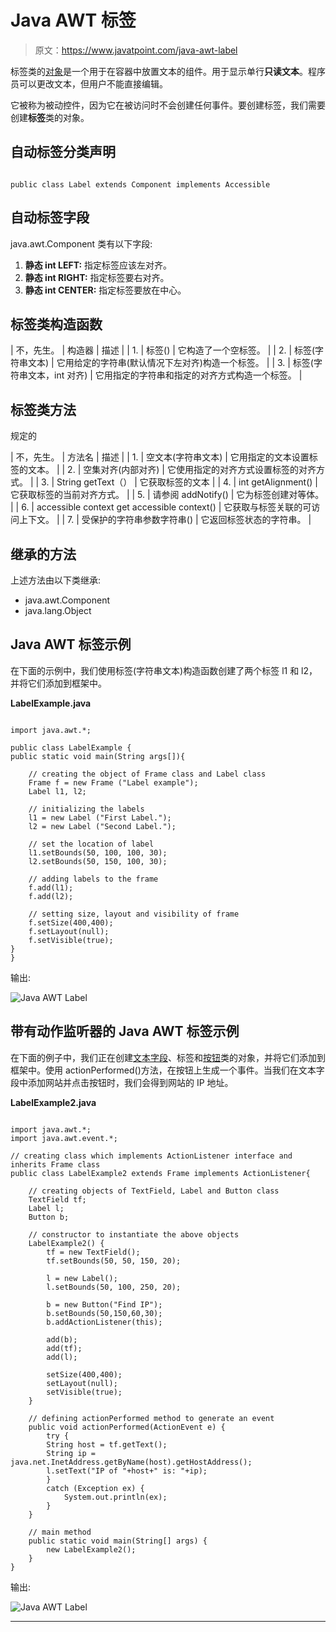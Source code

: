 # Java AWT 标签

> 原文：<https://www.javatpoint.com/java-awt-label>

标签类的[对象](https://www.javatpoint.com/object-and-class-in-java)是一个用于在容器中放置文本的组件。用于显示单行**只读文本**。程序员可以更改文本，但用户不能直接编辑。

它被称为被动控件，因为它在被访问时不会创建任何事件。要创建标签，我们需要创建**标签**类的对象。

## 自动标签分类声明

```

public class Label extends Component implements Accessible

```

## 自动标签字段

java.awt.Component 类有以下字段:

1.  **静态 int LEFT:** 指定标签应该左对齐。
2.  **静态 int RIGHT:** 指定标签要右对齐。
3.  **静态 int CENTER:** 指定标签要放在中心。

## 标签类构造函数

| 不，先生。 | 构造器 | 描述 |
| 1. | 标签() | 它构造了一个空标签。 |
| 2. | 标签(字符串文本) | 它用给定的字符串(默认情况下左对齐)构造一个标签。 |
| 3. | 标签(字符串文本，int 对齐) | 它用指定的字符串和指定的对齐方式构造一个标签。 |

## 标签类方法

规定的

| 不，先生。 | 方法名 | 描述 |
| 1. | 空文本(字符串文本) | 它用指定的文本设置标签的文本。 |
| 2. | 空集对齐(内部对齐) | 它使用指定的对齐方式设置标签的对齐方式。 |
| 3. | String getText（） | 它获取标签的文本 |
| 4. | int getAlignment() | 它获取标签的当前对齐方式。 |
| 5. | 请参阅 addNotify() | 它为标签创建对等体。 |
| 6. | accessible context get accessible context() | 它获取与标签关联的可访问上下文。 |
| 7. | 受保护的字符串参数字符串() | 它返回标签状态的字符串。 |

## 继承的方法

上述方法由以下类继承:

*   java.awt.Component
*   java.lang.Object

## Java AWT 标签示例

在下面的示例中，我们使用标签(字符串文本)构造函数创建了两个标签 l1 和 l2，并将它们添加到框架中。

**LabelExample.java**

```

import java.awt.*;  

public class LabelExample {  
public static void main(String args[]){ 

    // creating the object of Frame class and Label class
    Frame f = new Frame ("Label example");
    Label l1, l2;  

    // initializing the labels 
    l1 = new Label ("First Label."); 
    l2 = new Label ("Second Label."); 

    // set the location of label
    l1.setBounds(50, 100, 100, 30);  
    l2.setBounds(50, 150, 100, 30);

    // adding labels to the frame  
    f.add(l1);
    f.add(l2); 

    // setting size, layout and visibility of frame 
    f.setSize(400,400);  
    f.setLayout(null);  
    f.setVisible(true);  
}  
}  

```

输出:

![Java AWT Label](../img/6640b33fc03fe656dfba120d1282dd61.png)

## 带有动作监听器的 Java AWT 标签示例

在下面的例子中，我们正在创建[文本字段](https://www.javatpoint.com/java-awt-textfield)、标签和[按钮](https://www.javatpoint.com/java-awt-button)类的对象，并将它们添加到框架中。使用 actionPerformed()方法，在按钮上生成一个事件。当我们在文本字段中添加网站并点击按钮时，我们会得到网站的 IP 地址。

**LabelExample2.java**

```

import java.awt.*;  
import java.awt.event.*;  

// creating class which implements ActionListener interface and inherits Frame class
public class LabelExample2 extends Frame implements ActionListener{  

    // creating objects of TextField, Label and Button class
    TextField tf; 
    Label l; 
    Button b; 

    // constructor to instantiate the above objects
    LabelExample2() {  
        tf = new TextField();  
        tf.setBounds(50, 50, 150, 20); 

        l = new Label();  
        l.setBounds(50, 100, 250, 20);  

        b = new Button("Find IP");  
        b.setBounds(50,150,60,30);  
        b.addActionListener(this); 

        add(b);
        add(tf);
        add(l); 

        setSize(400,400);  
        setLayout(null);  
        setVisible(true);  
    }  

    // defining actionPerformed method to generate an event
    public void actionPerformed(ActionEvent e) {  
        try {  
        String host = tf.getText();  
        String ip = java.net.InetAddress.getByName(host).getHostAddress();  
        l.setText("IP of "+host+" is: "+ip);  
        } 
        catch (Exception ex) {
            System.out.println(ex);
        }  
    }  

    // main method
    public static void main(String[] args) {  
        new LabelExample2();  
    }  
}  

```

输出:

![Java AWT Label](../img/c649ada2579a6769f8d71ebef77fa2b0.png)

* * *